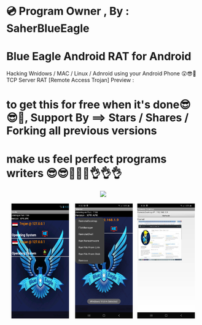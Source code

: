# 💿 Program Owner , By : SaherBlueEagle
# Blue Eagle Android RAT for Android
Hacking Wnidows / MAC / Linux / Adnroid  using your Android Phone
😲😎💪TCP Server RAT [Remote Access Trojan] Preview : 
# to get this for free when it's done😎😎💪, Support By ==> Stars / Shares / Forking all previous versions 
# make us feel perfect programs writers 😎😎💪💪💪👌👌👌
<p align="center">
<img src="https://github.com/SaherBlueEagle/Android_RAT_APK_Version/raw/632d0725a78e2d2b3260b45fbc221e16a399d18f/videopreview.gif" > 


</p>

 <p align="center">
<img src="https://raw.githubusercontent.com/SaherBlueEagle/Android_RAT_APK_Version/main/New%20Preview.png" width="150" height="300" >&nbsp &nbsp <img src="https://raw.githubusercontent.com/SaherBlueEagle/Android_RAT_APK_Version/main/p1.jpg" width="150" height="300" >&nbsp &nbsp<img src="https://raw.githubusercontent.com/SaherBlueEagle/Android_RAT_APK_Version/main/p2.jpg" width="150" height="300" >
<br>
</p>
